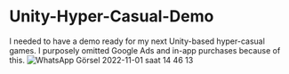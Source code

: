 # Unity-Hyper-Casual-Demo
I needed to have a demo ready for my next Unity-based hyper-casual games. I purposely omitted Google Ads and in-app purchases because of this.
![WhatsApp Görsel 2022-11-01 saat 14 46 13](https://user-images.githubusercontent.com/80244072/199226269-8bc6a037-1f95-4589-9630-244176be6410.jpg)

